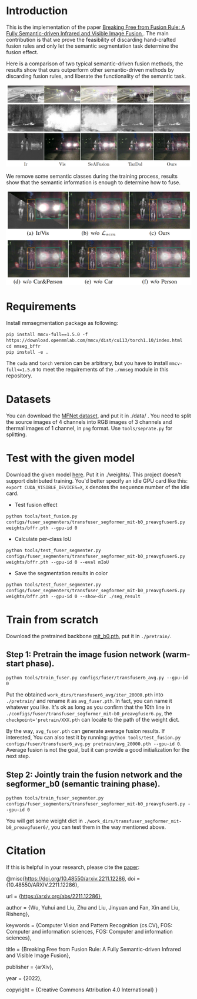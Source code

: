 # Introduction
This is the implementation of the paper [Breaking Free from Fusion Rule: A Fully Semantic-driven Infrared and Visible Image Fusion
](https://arxiv.org/abs/2211.12286).
The main contribution is that we prove the feasibility of discarding hand-crafted fusion rules and only let the semantic segmentation task determine the fusion effect.

Here is a comparison of two typical semantic-driven fusion methods, the results show that ours outperform other semantic-driven methods by discarding fusion rules, and liberate the functionality of the semantic task.

![a](https://github.com/wyh1210/BFFR/blob/master/figs/comparison.png)

We remove some semantic classes during the training process, results show that the semantic information is enough to determine how to fuse.

![b](https://github.com/wyh1210/BFFR/blob/master/figs/remove_class.png)

# Requirements
Install mmsegmentation package as following:
```
pip install mmcv-full==1.5.0 -f https://download.openmmlab.com/mmcv/dist/cu113/torch1.10/index.html
cd mmseg_bffr
pip install -e .
```
The `cuda` and `torch` version can be arbitrary, but you have to install `mmcv-full<=1.5.0` to meet the requirements of the `./mmseg` module in this repository.

# Datasets
You can download the [MFNet dataset](https://drive.google.com/drive/folders/18BQFWRfhXzSuMloUmtiBRFrr6NSrf8Fw), and put it in ./data/ . You need to split the source images of 4 channels into RGB images of 3 channels and thermal images of 1 channel, in `png` format. Use `tools/seprate.py` for splitting.

# Test with the given model
Download the given model [here](https://drive.google.com/file/d/1BhkaEmb9AipI2Ib7pjSw1zwWoSy86X00/view?usp=share_link). Put it in ./weights/.
This project doesn't support distributed training. You'd better specify an idle GPU card like this: `export CUDA_VISIBLE_DEVICES=X`, `X` denotes the sequence number of the idle card.

- Test fusion effect
```
python tools/test_fusion.py configs/fuser_segmenters/transfuser_segformer_mit-b0_preavgfuser6.py weights/bffr.pth --gpu-id 0
```
* Calculate per-class IoU
```
python tools/test_fuser_segmenter.py configs/fuser_segmenters/transfuser_segformer_mit-b0_preavgfuser6.py weights/bffr.pth --gpu-id 0 --eval mIoU
```
+ Save the segmentation results in color
```
python tools/test_fuser_segmenter.py configs/fuser_segmenters/transfuser_segformer_mit-b0_preavgfuser6.py weights/bffr.pth --gpu-id 0 --show-dir ./seg_result
```

# Train from scratch
Download the pretrained backbone [mit_b0.pth](https://drive.google.com/file/d/1zhcQCl7-lIQh0sTGorhDJDo5kv9fBlGs/view?usp=sharing), put it in `./pretrain/`.
## Step 1: Pretrain the image fusion network (warm-start phase).
    python tools/train_fuser.py configs/fuser/transfuser6_avg.py --gpu-id 0
Put the obtained `work_dirs/transfuser6_avg/iter_20000.pth` into `./pretrain/`  and rename it as `avg_fuser.pth`.
In fact, you can name it whatever you like. It's ok as long as you confirm that the 10th line in `./configs/fuser/transfuser_segformer_mit-b0_preavgfuser6.py`, the `checkpoint='pretrain/XXX.pth` can locate to the path of the weight dict.

By the way, `avg_fuser.pth` can generate average fusion results. If interested, You can also test it by running: `python tools/test_fusion.py configs/fuser/transfuser6_avg.py pretrain/avg_20000.pth --gpu-id 0`. Average fusion is not the goal, but it can provide a good initialization for the next step.

## Step 2: Jointly train the fusion network and the segformer_b0 (semantic training phase).
    python tools/train_fuser_segmenter.py configs/fuser_segmenters/transfuser_segformer_mit-b0_preavgfuser6.py --gpu-id 0
You will get some weight dict in `./work_dirs/transfuser_segformer_mit-b0_preavgfuser6/`, you can test them in the way mentioned above.

# Citation
If this is helpful in your research, please cite the [paper](https://arxiv.org/abs/2211.12286):

@misc{https://doi.org/10.48550/arxiv.2211.12286,
  doi = {10.48550/ARXIV.2211.12286},
  
  url = {https://arxiv.org/abs/2211.12286},
  
  author = {Wu, Yuhui and Liu, Zhu and Liu, Jinyuan and Fan, Xin and Liu, Risheng},
  
  keywords = {Computer Vision and Pattern Recognition (cs.CV), FOS: Computer and information sciences, FOS: Computer and information sciences},
  
  title = {Breaking Free from Fusion Rule: A Fully Semantic-driven Infrared and Visible Image Fusion},
  
  publisher = {arXiv},
  
  year = {2022},
  
  copyright = {Creative Commons Attribution 4.0 International}
}

